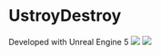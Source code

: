 # UstroyDestroy

Developed with Unreal Engine 5
![](https://private-user-images.githubusercontent.com/114872409/255401983-d59fed66-acc6-45dd-935b-5c7d09b0bff2.png?jwt=eyJhbGciOiJIUzI1NiIsInR5cCI6IkpXVCJ9.eyJpc3MiOiJnaXRodWIuY29tIiwiYXVkIjoicmF3LmdpdGh1YnVzZXJjb250ZW50LmNvbSIsImtleSI6ImtleTEiLCJleHAiOjE2OTAxMjUwOTcsIm5iZiI6MTY5MDEyNDc5NywicGF0aCI6Ii8xMTQ4NzI0MDkvMjU1NDAxOTgzLWQ1OWZlZDY2LWFjYzYtNDVkZC05MzViLTVjN2QwOWIwYmZmMi5wbmc_WC1BbXotQWxnb3JpdGhtPUFXUzQtSE1BQy1TSEEyNTYmWC1BbXotQ3JlZGVudGlhbD1BS0lBSVdOSllBWDRDU1ZFSDUzQSUyRjIwMjMwNzIzJTJGdXMtZWFzdC0xJTJGczMlMkZhd3M0X3JlcXVlc3QmWC1BbXotRGF0ZT0yMDIzMDcyM1QxNTA2MzdaJlgtQW16LUV4cGlyZXM9MzAwJlgtQW16LVNpZ25hdHVyZT1kZjM3ZGMwMDVhZDUxYjJlZmQwM2Q1MGJiYWMzYTAwZjkwZTgwODI4ZDFmMDFhNDJiYjA0NTI1YzYzNTgwYjMyJlgtQW16LVNpZ25lZEhlYWRlcnM9aG9zdCZhY3Rvcl9pZD0wJmtleV9pZD0wJnJlcG9faWQ9MCJ9.pkoT6sVgfUK5MocMK0_GLJpwnbFK5WkA9sEUQ51Q_94)
![](https://private-user-images.githubusercontent.com/114872409/255401976-fcc6b2e9-e81d-46d6-a92e-f9ea971b73b0.png?jwt=eyJhbGciOiJIUzI1NiIsInR5cCI6IkpXVCJ9.eyJpc3MiOiJnaXRodWIuY29tIiwiYXVkIjoicmF3LmdpdGh1YnVzZXJjb250ZW50LmNvbSIsImtleSI6ImtleTEiLCJleHAiOjE2OTAxMjUwOTcsIm5iZiI6MTY5MDEyNDc5NywicGF0aCI6Ii8xMTQ4NzI0MDkvMjU1NDAxOTc2LWZjYzZiMmU5LWU4MWQtNDZkNi1hOTJlLWY5ZWE5NzFiNzNiMC5wbmc_WC1BbXotQWxnb3JpdGhtPUFXUzQtSE1BQy1TSEEyNTYmWC1BbXotQ3JlZGVudGlhbD1BS0lBSVdOSllBWDRDU1ZFSDUzQSUyRjIwMjMwNzIzJTJGdXMtZWFzdC0xJTJGczMlMkZhd3M0X3JlcXVlc3QmWC1BbXotRGF0ZT0yMDIzMDcyM1QxNTA2MzdaJlgtQW16LUV4cGlyZXM9MzAwJlgtQW16LVNpZ25hdHVyZT0xNTY1OTk3NGQzZTk1OTNkMDgxYzExMjQzNDVjMmVhN2UxYzAwZTE4ZWFmYzhiMzdjMjgzYzUxMjk0MTc3YWI2JlgtQW16LVNpZ25lZEhlYWRlcnM9aG9zdCZhY3Rvcl9pZD0wJmtleV9pZD0wJnJlcG9faWQ9MCJ9.okHEw5EYfw3BFOeyXGwKJQqJoFNeQDK3Qyx9JaltPTY)
